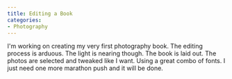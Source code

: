 ```yaml
---
title: Editing a Book
categories:
- Photography
---
```


I'm working on creating my very first photography book. The editing process is arduous. The light is nearing though. The book is laid out. The photos are selected and tweaked like I want. Using a great combo of fonts. I just need one more marathon push and it will be done.
